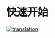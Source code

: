 # 快速开始
[![translation](https://img.shields.io/badge/translation-needs-red.svg)](https://github.com/huangyz0918/Hackintosh-Installer-University/edit/master/slow/slow.md)


